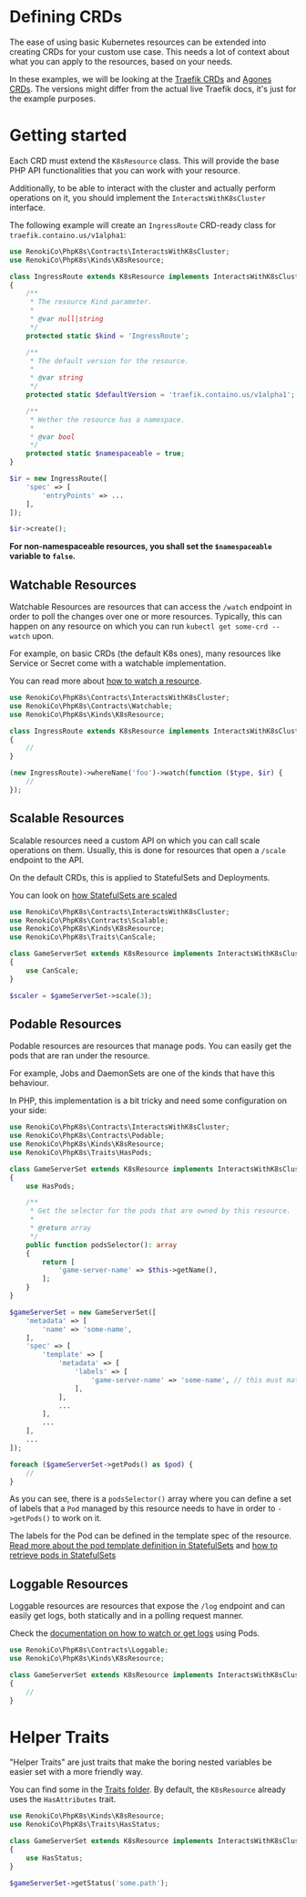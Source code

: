 # Defining CRDs

The ease of using basic Kubernetes resources can be extended into creating CRDs for your custom use case. This needs a lot of context about what you can apply to the resources, based on your needs.

In these examples, we will be looking at the [Traefik CRDs](https://doc.traefik.io/traefik/routing/providers/kubernetes-crd) and [Agones CRDs](https://github.com/googleforgames/agones/tree/main/install/helm/agones/templates/crds). The versions might differ from the actual live Traefik docs, it's just for the example purposes.

# Getting started

Each CRD must extend the `K8sResource` class. This will provide the base PHP API functionalities that you can work with your resource.

Additionally, to be able to interact with the cluster and actually perform operations on it, you should implement the `InteractsWithK8sCluster` interface.


The following example will create an `IngressRoute` CRD-ready class for `traefik.containo.us/v1alpha1`:

```php
use RenokiCo\PhpK8s\Contracts\InteractsWithK8sCluster;
use RenokiCo\PhpK8s\Kinds\K8sResource;

class IngressRoute extends K8sResource implements InteractsWithK8sCluster
{
    /**
     * The resource Kind parameter.
     *
     * @var null|string
     */
    protected static $kind = 'IngressRoute';

    /**
     * The default version for the resource.
     *
     * @var string
     */
    protected static $defaultVersion = 'traefik.containo.us/v1alpha1';

    /**
     * Wether the resource has a namespace.
     *
     * @var bool
     */
    protected static $namespaceable = true;
}

$ir = new IngressRoute([
    'spec' => [
        'entryPoints' => ...
    ],
]);

$ir->create();
```

**For non-namespaceable resources, you shall set the `$namespaceable` variable to `false`.**

## Watchable Resources

Watchable Resources are resources that can access the `/watch` endpoint in order to poll the changes over one or more resources. Typically, this can happen on any resource on which you can run `kubectl get some-crd --watch` upon.

For example, on basic CRDs (the default K8s ones), many resources like Service or Secret come with a watchable implementation.

You can read more about [how to watch a resource](Usage.md#watch-resource).

```php
use RenokiCo\PhpK8s\Contracts\InteractsWithK8sCluster;
use RenokiCo\PhpK8s\Contracts\Watchable;
use RenokiCo\PhpK8s\Kinds\K8sResource;

class IngressRoute extends K8sResource implements InteractsWithK8sCluster, Watchable
{
    //
}

(new IngressRoute)->whereName('foo')->watch(function ($type, $ir) {
    //
});
```

## Scalable Resources

Scalable resources need a custom API on which you can call scale operations on them. Usually, this is done for resources that open a `/scale` endpoint to the API.

On the default CRDs, this is applied to StatefulSets and Deployments.

You can look on [how StatefulSets are scaled](kinds/StatefulSet.md#scaling)

```php
use RenokiCo\PhpK8s\Contracts\InteractsWithK8sCluster;
use RenokiCo\PhpK8s\Contracts\Scalable;
use RenokiCo\PhpK8s\Kinds\K8sResource;
use RenokiCo\PhpK8s\Traits\CanScale;

class GameServerSet extends K8sResource implements InteractsWithK8sCluster, Scalable
{
    use CanScale;
}

$scaler = $gameServerSet->scale(3);
```

## Podable Resources

Podable resources are resources that manage pods. You can easily get the pods that are ran under the resource.

For example, Jobs and DaemonSets are one of the kinds that have this behaviour.

In PHP, this implementation is a bit tricky and need some configuration on your side:

```php
use RenokiCo\PhpK8s\Contracts\InteractsWithK8sCluster;
use RenokiCo\PhpK8s\Contracts\Podable;
use RenokiCo\PhpK8s\Kinds\K8sResource;
use RenokiCo\PhpK8s\Traits\HasPods;

class GameServerSet extends K8sResource implements InteractsWithK8sCluster, Podable
{
    use HasPods;

    /**
     * Get the selector for the pods that are owned by this resource.
     *
     * @return array
     */
    public function podsSelector(): array
    {
        return [
            'game-server-name' => $this->getName(),
        ];
    }
}

$gameServerSet = new GameServerSet([
    'metadata' => [
        'name' => 'some-name',
    ],
    'spec' => [
        'template' => [
            'metadata' => [
                'labels' => [
                    'game-server-name' => 'some-name', // this must match
                ],
            ],
            ...
        ],
        ...
    ],
    ...
]);

foreach ($gameServerSet->getPods() as $pod) {
    //
}
```

As you can see, there is a `podsSelector()` array where you can define a set of labels that a `Pod` managed by this resource needs to have in order to `->getPods()` to work on it.

The labels for the Pod can be defined in the template spec of the resource. [Read more about the pod template definition in StatefulSets](kinds/StatefulSet.md#example) and [how to retrieve pods in StatefulSets](kinds/StatefulSet.md#getting-pods)


## Loggable Resources

Loggable resources are resources that expose the `/log` endpoint and can easily get logs, both statically and in a polling request manner.

Check the [documentation on how to watch or get logs](kinds/Pod.md#pod-logs) using Pods.

```php
use RenokiCo\PhpK8s\Contracts\Loggable;
use RenokiCo\PhpK8s\Kinds\K8sResource;

class GameServerSet extends K8sResource implements InteractsWithK8sCluster, Loggable
{
    //
}
```

# Helper Traits

"Helper Traits" are just traits that make the boring nested variables be easier set with a more friendly way.

You can find some in the [Traits folder](../../tree/master/src/Traits). By default, the `K8sResource` already uses the `HasAttributes` trait.

```php
use RenokiCo\PhpK8s\Kinds\K8sResource;
use RenokiCo\PhpK8s\Traits\HasStatus;

class GameServerSet extends K8sResource implements InteractsWithK8sCluster
{
    use HasStatus;
}

$gameServerSet->getStatus('some.path');
```
